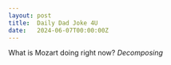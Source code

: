 ```yaml
---
layout: post
title:  Daily Dad Joke 4U
date:   2024-06-07T00:00:00Z
---
```

What is Mozart doing right now? *Decomposing*
